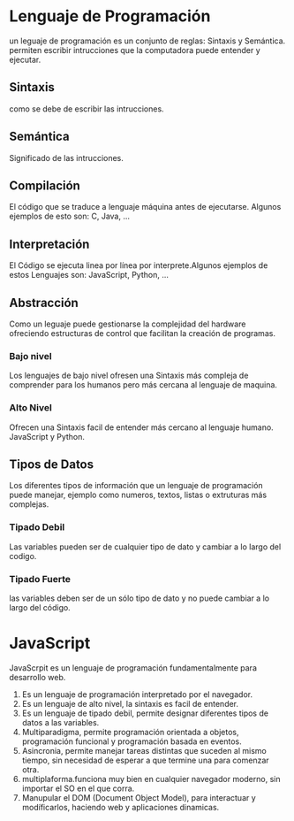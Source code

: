 # Lenguaje de Programación
un leguaje de programación es un conjunto de reglas:
Sintaxis y Semántica.
permiten escribir intrucciones que la computadora puede entender y ejecutar.

## Sintaxis
como se debe de escribir las intrucciones.

## Semántica
Significado de las intrucciones.

## Compilación
El código que se traduce a lenguaje máquina antes de ejecutarse.
Algunos ejemplos de esto son:
C, Java, ...

## Interpretación
El Código se ejecuta linea por línea por interprete.Algunos ejemplos de estos Lenguajes son: 
JavaScript, Python, ...

## Abstracción
Como un leguaje puede gestionarse la complejidad del hardware ofreciendo estructuras de control que facilitan la creación de programas.

### Bajo nivel
Los lenguajes de bajo nivel ofresen una Sintaxis más compleja de comprender para los humanos pero más cercana al lenguaje de maquina.

### Alto Nivel
Ofrecen una Sintaxis facil de entender más cercano al lenguaje humano.
JavaScript y Python.

## Tipos de Datos
Los diferentes tipos de información que un lenguaje de programación puede manejar, ejemplo como numeros, textos, listas o extruturas más complejas.

### Tipado Debil
Las variables pueden ser de cualquier tipo de dato y cambiar a lo largo del codigo.

### Tipado Fuerte
las variables deben ser de un sólo tipo de dato y no puede cambiar a lo largo del código.

# JavaScript
JavaScrpit es un lenguaje de programación fundamentalmente para desarrollo web.

1. Es un lenguaje de programación interpretado por el navegador.
2. Es un lenguaje de alto nivel, la sintaxis es facil de entender.
3. Es un lenguaje de tipado debil, permite designar diferentes tipos de datos a las variables.
4. Multiparadigma, permite programación orientada a objetos, programación funcional y programación basada en eventos.
5. Asincronia, permite manejar tareas distintas que suceden al mismo tiempo, sin necesidad de esperar a que termine una para comenzar otra.
6. multiplaforma.funciona muy bien en cualquier navegador moderno, sin importar el SO en el que corra.
7. Manupular el DOM (Document Object Model), para interactuar y modíficarlos, haciendo web y aplicaciones dinamicas.